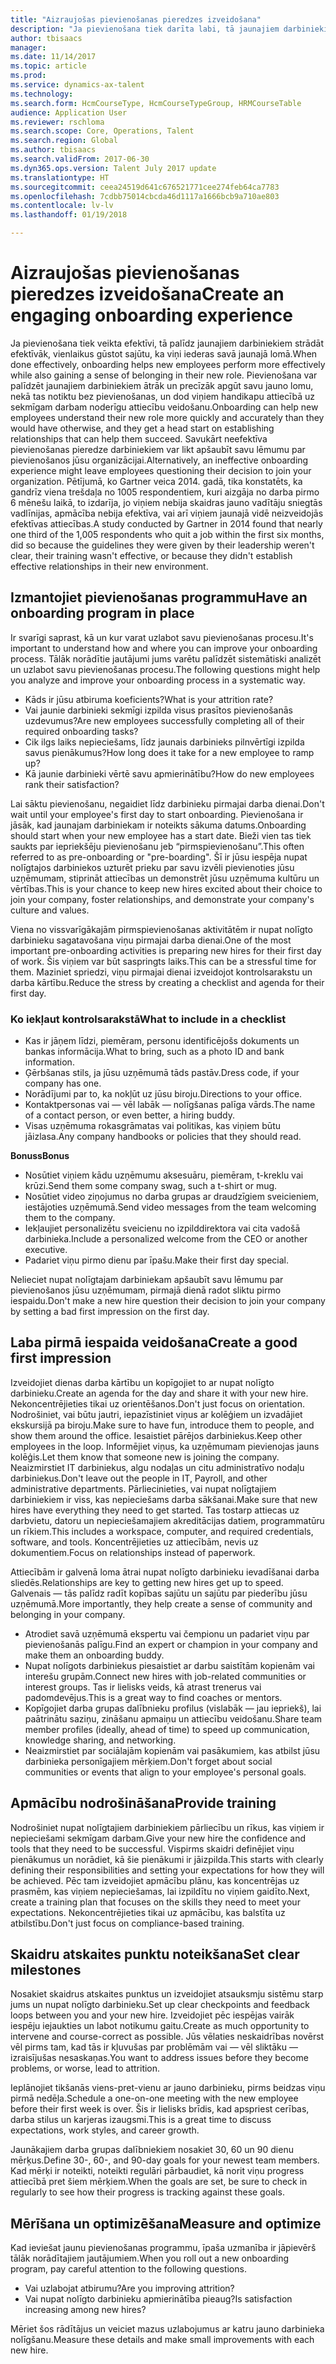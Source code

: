 ```yaml
---
title: "Aizraujošas pievienošanas pieredzes izveidošana"
description: "Ja pievienošana tiek darīta labi, tā jaunajiem darbiniekiem palīdz sajusties piederīgiem savai jaunajai organizācijai."
author: tbisaacs
manager: 
ms.date: 11/14/2017
ms.topic: article
ms.prod: 
ms.service: dynamics-ax-talent
ms.technology: 
ms.search.form: HcmCourseType, HcmCourseTypeGroup, HRMCourseTable
audience: Application User
ms.reviewer: rschloma
ms.search.scope: Core, Operations, Talent
ms.search.region: Global
ms.author: tbisaacs
ms.search.validFrom: 2017-06-30
ms.dyn365.ops.version: Talent July 2017 update
ms.translationtype: HT
ms.sourcegitcommit: ceea24519d641c676521771cee274feb64ca7783
ms.openlocfilehash: 7cdbb75014cbcda46d1117a1666bcb9a710ae803
ms.contentlocale: lv-lv
ms.lasthandoff: 01/19/2018

---
```


# <a name="create-an-engaging-onboarding-experience"></a><span data-ttu-id="89ca8-103">Aizraujošas pievienošanas pieredzes izveidošana</span><span class="sxs-lookup"><span data-stu-id="89ca8-103">Create an engaging onboarding experience</span></span>

<span data-ttu-id="89ca8-104">Ja pievienošana tiek veikta efektīvi, tā palīdz jaunajiem darbiniekiem strādāt efektīvāk, vienlaikus gūstot sajūtu, ka viņi iederas savā jaunajā lomā.</span><span class="sxs-lookup"><span data-stu-id="89ca8-104">When done effectively, onboarding helps new employees perform more effectively while also gaining a sense of belonging in their new role.</span></span> <span data-ttu-id="89ca8-105">Pievienošana var palīdzēt jaunajiem darbiniekiem ātrāk un precīzāk apgūt savu jauno lomu, nekā tas notiktu bez pievienošanas, un dod viņiem handikapu attiecībā uz sekmīgam darbam noderīgu attiecību veidošanu.</span><span class="sxs-lookup"><span data-stu-id="89ca8-105">Onboarding can help new employees understand their new role more quickly and accurately than they would have otherwise, and they get a head start on establishing relationships that can help them succeed.</span></span> <span data-ttu-id="89ca8-106">Savukārt neefektīva pievienošanas pieredze darbiniekiem var likt apšaubīt savu lēmumu par pievienošanos jūsu organizācijai.</span><span class="sxs-lookup"><span data-stu-id="89ca8-106">Alternatively, an ineffective onboarding experience might leave employees questioning their decision to join your organization.</span></span> <span data-ttu-id="89ca8-107">Pētījumā, ko Gartner veica 2014. gadā, tika konstatēts, ka gandrīz viena trešdaļa no 1005 respondentiem, kuri aizgāja no darba pirmo 6 mēnešu laikā, to izdarīja, jo viņiem nebija skaidras jauno vadītāju sniegtās vadlīnijas, apmācība nebija efektīva, vai arī viņiem jaunajā vidē neizveidojās efektīvas attiecības.</span><span class="sxs-lookup"><span data-stu-id="89ca8-107">A study conducted by Gartner in 2014 found that nearly one third of the 1,005 respondents who quit a job within the first six months, did so because the guidelines they were given by their leadership weren't clear, their training wasn't effective, or because they didn't establish effective relationships in their new environment.</span></span>

## <a name="have-an-onboarding-program-in-place"></a><span data-ttu-id="89ca8-108">Izmantojiet pievienošanas programmu</span><span class="sxs-lookup"><span data-stu-id="89ca8-108">Have an onboarding program in place</span></span>
<span data-ttu-id="89ca8-109">Ir svarīgi saprast, kā un kur varat uzlabot savu pievienošanas procesu.</span><span class="sxs-lookup"><span data-stu-id="89ca8-109">It's important to understand how and where you can improve your onboarding process.</span></span> <span data-ttu-id="89ca8-110">Tālāk norādītie jautājumi jums varētu palīdzēt sistemātiski analizēt un uzlabot savu pievienošanas procesu.</span><span class="sxs-lookup"><span data-stu-id="89ca8-110">The following questions might help you analyze and improve your onboarding process in a systematic way.</span></span>

- <span data-ttu-id="89ca8-111">Kāds ir jūsu atbiruma koeficients?</span><span class="sxs-lookup"><span data-stu-id="89ca8-111">What is your attrition rate?</span></span>
- <span data-ttu-id="89ca8-112">Vai jaunie darbinieki sekmīgi izpilda visus prasītos pievienošanās uzdevumus?</span><span class="sxs-lookup"><span data-stu-id="89ca8-112">Are new employees successfully completing all of their required onboarding tasks?</span></span>
- <span data-ttu-id="89ca8-113">Cik ilgs laiks nepieciešams, līdz jaunais darbinieks pilnvērtīgi izpilda savus pienākumus?</span><span class="sxs-lookup"><span data-stu-id="89ca8-113">How long does it take for a new employee to ramp up?</span></span>
- <span data-ttu-id="89ca8-114">Kā jaunie darbinieki vērtē savu apmierinātību?</span><span class="sxs-lookup"><span data-stu-id="89ca8-114">How do new employees rank their satisfaction?</span></span>

<span data-ttu-id="89ca8-115">Lai sāktu pievienošanu, negaidiet līdz darbinieku pirmajai darba dienai.</span><span class="sxs-lookup"><span data-stu-id="89ca8-115">Don't wait until your employee's first day to start onboarding.</span></span> <span data-ttu-id="89ca8-116">Pievienošana ir jāsāk, kad jaunajam darbiniekam ir noteikts sākuma datums.</span><span class="sxs-lookup"><span data-stu-id="89ca8-116">Onboarding should start when your new employee has a start date.</span></span> <span data-ttu-id="89ca8-117">Bieži vien tas tiek saukts par iepriekšēju pievienošanu jeb “pirmspievienošanu”.</span><span class="sxs-lookup"><span data-stu-id="89ca8-117">This often referred to as pre-onboarding or "pre-boarding".</span></span> <span data-ttu-id="89ca8-118">Šī ir jūsu iespēja nupat nolīgtajos darbiniekos uzturēt prieku par savu izvēli pievienoties jūsu uzņēmumam, stiprināt attiecības un demonstrēt jūsu uzņēmuma kultūru un vērtības.</span><span class="sxs-lookup"><span data-stu-id="89ca8-118">This is your chance to keep new hires excited about their choice to join your company, foster relationships, and demonstrate your company's culture and values.</span></span>

<span data-ttu-id="89ca8-119">Viena no vissvarīgākajām pirmspievienošanas aktivitātēm ir nupat nolīgto darbinieku sagatavošana viņu pirmajai darba dienai.</span><span class="sxs-lookup"><span data-stu-id="89ca8-119">One of the most important pre-onboarding activities is preparing new hires for their first day of work.</span></span> <span data-ttu-id="89ca8-120">Šis viņiem var būt saspringts laiks.</span><span class="sxs-lookup"><span data-stu-id="89ca8-120">This can be a stressful time for them.</span></span> <span data-ttu-id="89ca8-121">Maziniet spriedzi, viņu pirmajai dienai izveidojot kontrolsarakstu un darba kārtību.</span><span class="sxs-lookup"><span data-stu-id="89ca8-121">Reduce the stress by creating a checklist and agenda for their first day.</span></span>

### <a name="what-to-include-in-a-checklist"></a><span data-ttu-id="89ca8-122">Ko iekļaut kontrolsarakstā</span><span class="sxs-lookup"><span data-stu-id="89ca8-122">What to include in a checklist</span></span>

- <span data-ttu-id="89ca8-123">Kas ir jāņem līdzi, piemēram, personu identificējošs dokuments un bankas informācija.</span><span class="sxs-lookup"><span data-stu-id="89ca8-123">What to bring, such as a photo ID and bank information.</span></span>
- <span data-ttu-id="89ca8-124">Ģērbšanas stils, ja jūsu uzņēmumā tāds pastāv.</span><span class="sxs-lookup"><span data-stu-id="89ca8-124">Dress code, if your company has one.</span></span>
- <span data-ttu-id="89ca8-125">Norādījumi par to, ka nokļūt uz jūsu biroju.</span><span class="sxs-lookup"><span data-stu-id="89ca8-125">Directions to your office.</span></span>
- <span data-ttu-id="89ca8-126">Kontaktpersonas vai — vēl labāk — nolīgšanas palīga vārds.</span><span class="sxs-lookup"><span data-stu-id="89ca8-126">The name of a contact person, or even better, a hiring buddy.</span></span>
- <span data-ttu-id="89ca8-127">Visas uzņēmuma rokasgrāmatas vai politikas, kas viņiem būtu jāizlasa.</span><span class="sxs-lookup"><span data-stu-id="89ca8-127">Any company handbooks or policies that they should read.</span></span>

<span data-ttu-id="89ca8-128">**Bonuss**</span><span class="sxs-lookup"><span data-stu-id="89ca8-128">**Bonus**</span></span>

- <span data-ttu-id="89ca8-129">Nosūtiet viņiem kādu uzņēmumu aksesuāru, piemēram, t-kreklu vai krūzi.</span><span class="sxs-lookup"><span data-stu-id="89ca8-129">Send them some company swag, such a t-shirt or mug.</span></span>
- <span data-ttu-id="89ca8-130">Nosūtiet video ziņojumus no darba grupas ar draudzīgiem sveicieniem, iestājoties uzņēmumā.</span><span class="sxs-lookup"><span data-stu-id="89ca8-130">Send video messages from the team welcoming them to the company.</span></span>
- <span data-ttu-id="89ca8-131">Iekļaujiet personalizētu sveicienu no izpilddirektora vai cita vadošā darbinieka.</span><span class="sxs-lookup"><span data-stu-id="89ca8-131">Include a personalized welcome from the CEO or another executive.</span></span>
- <span data-ttu-id="89ca8-132">Padariet viņu pirmo dienu par īpašu.</span><span class="sxs-lookup"><span data-stu-id="89ca8-132">Make their first day special.</span></span>

<span data-ttu-id="89ca8-133">Nelieciet nupat nolīgtajam darbiniekam apšaubīt savu lēmumu par pievienošanos jūsu uzņēmumam, pirmajā dienā radot sliktu pirmo iespaidu.</span><span class="sxs-lookup"><span data-stu-id="89ca8-133">Don't make a new hire question their decision to join your company by setting a bad first impression on the first day.</span></span>

## <a name="create-a-good-first-impression"></a><span data-ttu-id="89ca8-134">Laba pirmā iespaida veidošana</span><span class="sxs-lookup"><span data-stu-id="89ca8-134">Create a good first impression</span></span>

<span data-ttu-id="89ca8-135">Izveidojiet dienas darba kārtību un kopīgojiet to ar nupat nolīgto darbinieku.</span><span class="sxs-lookup"><span data-stu-id="89ca8-135">Create an agenda for the day and share it with your new hire.</span></span> <span data-ttu-id="89ca8-136">Nekoncentrējieties tikai uz orientēšanos.</span><span class="sxs-lookup"><span data-stu-id="89ca8-136">Don't just focus on orientation.</span></span> <span data-ttu-id="89ca8-137">Nodrošiniet, vai būtu jautri, iepazīstiniet viņus ar kolēģiem un izvadājiet ekskursijā pa biroju.</span><span class="sxs-lookup"><span data-stu-id="89ca8-137">Make sure to have fun, introduce them to people, and show them around the office.</span></span> <span data-ttu-id="89ca8-138">Iesaistiet pārējos darbiniekus.</span><span class="sxs-lookup"><span data-stu-id="89ca8-138">Keep other employees in the loop.</span></span> <span data-ttu-id="89ca8-139">Informējiet viņus, ka uzņēmumam pievienojas jauns kolēģis.</span><span class="sxs-lookup"><span data-stu-id="89ca8-139">Let them know that someone new is joining the company.</span></span> <span data-ttu-id="89ca8-140">Neaizmirstiet IT darbiniekus, algu nodaļas un citu administratīvo nodaļu darbiniekus.</span><span class="sxs-lookup"><span data-stu-id="89ca8-140">Don't leave out the people in IT, Payroll, and other administrative departments.</span></span> <span data-ttu-id="89ca8-141">Pārliecinieties, vai nupat nolīgtajiem darbiniekiem ir viss, kas nepieciešams darba sākšanai.</span><span class="sxs-lookup"><span data-stu-id="89ca8-141">Make sure that new hires have everything they need to get started.</span></span> <span data-ttu-id="89ca8-142">Tas tostarp attiecas uz darbvietu, datoru un nepieciešamajiem akreditācijas datiem, programmatūru un rīkiem.</span><span class="sxs-lookup"><span data-stu-id="89ca8-142">This includes a workspace, computer, and required credentials, software, and tools.</span></span> <span data-ttu-id="89ca8-143">Koncentrējieties uz attiecībām, nevis uz dokumentiem.</span><span class="sxs-lookup"><span data-stu-id="89ca8-143">Focus on relationships instead of paperwork.</span></span>

<span data-ttu-id="89ca8-144">Attiecībām ir galvenā loma ātrai nupat nolīgto darbinieku ievadīšanai darba sliedēs.</span><span class="sxs-lookup"><span data-stu-id="89ca8-144">Relationships are key to getting new hires get up to speed.</span></span> <span data-ttu-id="89ca8-145">Galvenais — tās palīdz radīt kopības sajūtu un sajūtu par piederību jūsu uzņēmumā.</span><span class="sxs-lookup"><span data-stu-id="89ca8-145">More importantly, they help create a sense of community and belonging in your company.</span></span>

- <span data-ttu-id="89ca8-146">Atrodiet savā uzņēmumā ekspertu vai čempionu un padariet viņu par pievienošanās palīgu.</span><span class="sxs-lookup"><span data-stu-id="89ca8-146">Find an expert or champion in your company and make them an onboarding buddy.</span></span>
- <span data-ttu-id="89ca8-147">Nupat nolīgots darbiniekus piesaistiet ar darbu saistītām kopienām vai interešu grupām.</span><span class="sxs-lookup"><span data-stu-id="89ca8-147">Connect new hires with job-related communities or interest groups.</span></span> <span data-ttu-id="89ca8-148">Tas ir lielisks veids, kā atrast trenerus vai padomdevējus.</span><span class="sxs-lookup"><span data-stu-id="89ca8-148">This is a great way to find coaches or mentors.</span></span>
- <span data-ttu-id="89ca8-149">Kopīgojiet darba grupas dalībnieku profilus (vislabāk — jau iepriekš), lai paātrinātu saziņu, zināšanu apmaiņu un attiecību veidošanu.</span><span class="sxs-lookup"><span data-stu-id="89ca8-149">Share team member profiles (ideally, ahead of time) to speed up communication, knowledge sharing, and networking.</span></span>
- <span data-ttu-id="89ca8-150">Neaizmirstiet par sociālajām kopienām vai pasākumiem, kas atbilst jūsu darbinieka personīgajiem mērķiem.</span><span class="sxs-lookup"><span data-stu-id="89ca8-150">Don't forget about social communities or events that align to your employee's personal goals.</span></span>

## <a name="provide-training"></a><span data-ttu-id="89ca8-151">Apmācību nodrošināšana</span><span class="sxs-lookup"><span data-stu-id="89ca8-151">Provide training</span></span>

<span data-ttu-id="89ca8-152">Nodrošiniet nupat nolīgtajiem darbiniekiem pārliecību un rīkus, kas viņiem ir nepieciešami sekmīgam darbam.</span><span class="sxs-lookup"><span data-stu-id="89ca8-152">Give your new hire the confidence and tools that they need to be successful.</span></span> <span data-ttu-id="89ca8-153">Vispirms skaidri definējiet viņu pienākumus un norādiet, kā šie pienākumi ir jāizpilda.</span><span class="sxs-lookup"><span data-stu-id="89ca8-153">This starts with clearly defining their responsibilities and setting your expectations for how they will be achieved.</span></span> <span data-ttu-id="89ca8-154">Pēc tam izveidojiet apmācību plānu, kas koncentrējas uz prasmēm, kas viņiem nepieciešamas, lai izpildītu no viņiem gaidīto.</span><span class="sxs-lookup"><span data-stu-id="89ca8-154">Next, create a training plan that focuses on the skills they need to meet your expectations.</span></span> <span data-ttu-id="89ca8-155">Nekoncentrējieties tikai uz apmācību, kas balstīta uz atbilstību.</span><span class="sxs-lookup"><span data-stu-id="89ca8-155">Don't just focus on compliance-based training.</span></span>

## <a name="set-clear-milestones"></a><span data-ttu-id="89ca8-156">Skaidru atskaites punktu noteikšana</span><span class="sxs-lookup"><span data-stu-id="89ca8-156">Set clear milestones</span></span>

<span data-ttu-id="89ca8-157">Nosakiet skaidrus atskaites punktus un izveidojiet atsauksmju sistēmu starp jums un nupat nolīgto darbinieku.</span><span class="sxs-lookup"><span data-stu-id="89ca8-157">Set up clear checkpoints and feedback loops between you and your new hire.</span></span> <span data-ttu-id="89ca8-158">Izveidojiet pēc iespējas vairāk iespēju iejaukties un labot notikumu gaitu.</span><span class="sxs-lookup"><span data-stu-id="89ca8-158">Create as much opportunity to intervene and course-correct as possible.</span></span> <span data-ttu-id="89ca8-159">Jūs vēlaties neskaidrības novērst vēl pirms tam, kad tās ir kļuvušas par problēmām vai — vēl sliktāku — izraisījušas nesaskaņas.</span><span class="sxs-lookup"><span data-stu-id="89ca8-159">You want to address issues before they become problems, or worse, lead to attrition.</span></span>

<span data-ttu-id="89ca8-160">Ieplānojiet tikšanās viens-pret-vienu ar jauno darbinieku, pirms beidzas viņu pirmā nedēļa.</span><span class="sxs-lookup"><span data-stu-id="89ca8-160">Schedule a one-on-one meeting with the new employee before their first week is over.</span></span> <span data-ttu-id="89ca8-161">Šis ir lielisks brīdis, kad apspriest cerības, darba stilus un karjeras izaugsmi.</span><span class="sxs-lookup"><span data-stu-id="89ca8-161">This is a great time to discuss expectations, work styles, and career growth.</span></span>

<span data-ttu-id="89ca8-162">Jaunākajiem darba grupas dalībniekiem nosakiet 30, 60 un 90 dienu mērķus.</span><span class="sxs-lookup"><span data-stu-id="89ca8-162">Define 30-, 60-, and 90-day goals for your newest team members.</span></span> <span data-ttu-id="89ca8-163">Kad mērķi ir noteikti, noteikti regulāri pārbaudiet, kā norit viņu progress attiecībā pret šiem mērķiem.</span><span class="sxs-lookup"><span data-stu-id="89ca8-163">When the goals are set, be sure to check in regularly to see how their progress is tracking against these goals.</span></span>

## <a name="measure-and-optimize"></a><span data-ttu-id="89ca8-164">Mērīšana un optimizēšana</span><span class="sxs-lookup"><span data-stu-id="89ca8-164">Measure and optimize</span></span>

<span data-ttu-id="89ca8-165">Kad ieviešat jaunu pievienošanas programmu, īpaša uzmanība ir jāpievērš tālāk norādītajiem jautājumiem.</span><span class="sxs-lookup"><span data-stu-id="89ca8-165">When you roll out a new onboarding program, pay careful attention to the following questions.</span></span> 

- <span data-ttu-id="89ca8-166">Vai uzlabojat atbirumu?</span><span class="sxs-lookup"><span data-stu-id="89ca8-166">Are you improving attrition?</span></span>
- <span data-ttu-id="89ca8-167">Vai nupat nolīgto darbinieku apmierinātība pieaug?</span><span class="sxs-lookup"><span data-stu-id="89ca8-167">Is satisfaction increasing among new hires?</span></span> 

<span data-ttu-id="89ca8-168">Mēriet šos rādītājus un veiciet mazus uzlabojumus ar katru jauno darbinieka nolīgšanu.</span><span class="sxs-lookup"><span data-stu-id="89ca8-168">Measure these details and make small improvements with each new hire.</span></span>


